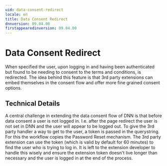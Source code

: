 ```yaml
---
uid: data-consent-redirect
locale: en
title: Data Consent Redirect
dnnversion: 09.04.00
firstappearedinversion: 09.04.00
---
```


# Data Consent Redirect

When specified the user, upon logging in and having been authenticated but found to be needing to consent to the terms and conditions, is redirected. The idea behind this feature is that 3rd party extensions can embed themselves in the consent flow and offer more fine grained consent options.

## Technical Details

A central challenge in extending the data consent flow of DNN is that before data consent a user is not logged in. I.e. after the page redirect the user is not set in DNN and the user will appear to be logged out. To give the 3rd party handler a way to get to the user, a token is passed in the querystring. For this the workflow copies the Password Reset mechanism. The 3rd party extension can use the token (which is valid by default for 60 minutes) to find the user who is trying to log in. It is left to the extension developer to handle this wisely and ensure the extension token doesn't live longer than necessary and the user is logged in at the end of the process.
